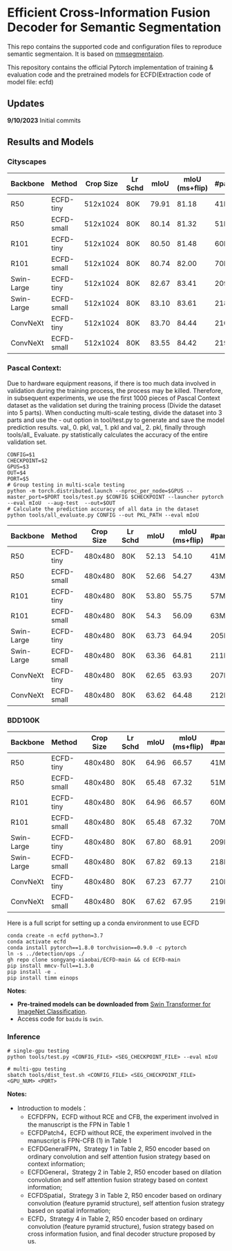 # Efficient Cross-Information Fusion Decoder for Semantic Segmentation

This repo contains the supported code and configuration files to reproduce semantic segmentaion. It is based on [mmsegmentaion](https://githubfast.com/open-mmlab/mmsegmentation/tree/v0.11.0).

This repository contains the official Pytorch implementation of training & evaluation code and the pretrained models for ECFD(Extraction code of model file: ecfd)

## Updates

**9/10/2023** Initial commits

## Results and Models

### Cityscapes

| Backbone   | Method     | Crop Size | Lr Schd | mIoU  | mIoU (ms+flip) | \#params | FLOPs | config                                                                                       | log                                                                                                  | model |
|------------|------------|-----------|---------|-------|----------------|----------|-------|----------------------------------------------------------------------------------------------|------------------------------------------------------------------------------------------------------|-------|
| R50        | ECFD-tiny  | 512x1024  | 80K     | 79.91 | 81.18          | 41M      | 206G  | [config](configs/ecfd_final/ablation/ecfd_tiny_r50_512x1024_80k_cityscapes.py)               | [Log](logs/ablation/ecfd_tiny_r50_512x1024_80k_cityscapes_L_3/20230808_013209.log.json)              |[model](https://pan.baidu.com/s/1yheXjEHZHMtnkI4jVwiKQw)       |
| R50        | ECFD-small | 512x1024  | 80K     | 80.14 | 81.32          | 51M      | 222G  | [config](configs/ecfd_final/mode/ecfd_small_r50_512x1024_80k_cityscapes.py)                  | [Log](logs/mode/ecfd_small_r50_512x1024_80k_cityscapes/20230813_104518.log.json)                     |[model](https://pan.baidu.com/s/1_KglrP34u_tDEjeYmXHoQg)       |
| R101       | ECFD-tiny  | 512x1024  | 80K     | 80.50 | 81.48          | 60M      | 245G  | [config](configs/ecfd_final/cityscapes/ecfd_tiny_r101_512x1024_80k_cityscapes.py)            | [Log](logs/cityscapes/ecfd_tiny_r101_512x1024_80k_cityscapes)                                        |[model](https://pan.baidu.com/s/16SnaSUZ3puHb0MGecaTOKQ)       |
| R101       | ECFD-small | 512x1024  | 80K     | 80.74 | 82.00          | 70M      | 261G  | [config](configs/ecfd_final/cityscapes/ecfd_small_r101_512x1024_80k_cityscapes.py)           | [Log](logs/cityscapes/ecfd_small_r101_512x1024_80k_cityscapes/20230813_104706.log.json)              |[model](https://pan.baidu.com/s/1mBKFwiOSasNUjNftN0z5jg)       |
| Swin-Large | ECFD-tiny  | 512x1024  | 80K     | 82.67 | 83.41          | 209M     | 473G  | [config](configs/ecfd_final/cityscapes/ecfd_tiny_swin_large_512x1024_80k_cityscapes.py)      | [Log](logs/cityscapes/ecfd_tiny_swin_large_512x1024_80k_cityscapes/20230813_002424.log.json)         |[model](https://pan.baidu.com/s/1gYxAGxVEXUCXYPR8Pn7duw)       |
| Swin-Large | ECFD-small | 512x1024  | 80K     | 83.10 | 83.61          | 218M     | 488G  | [config](configs/ecfd_final/cityscapes/ecfd_small_swin_large_512x1024_80k_cityscapes.py)     | [Log](logs/cityscapes/ecfd_small_swin_large_512x1024_80k_cityscapes/20230829_103558.log.json)        |[model](https://pan.baidu.com/s/1KGlt2JvQ7fDBz7oG2h-mgA)       |
| ConvNeXt   | ECFD-tiny  | 512x1024  | 80K     | 83.70 | 84.44          | 210M     | 453G  | [config](configs/ecfd_final/cityscapes/ecfd_tiny_convnext_large_512x1024_80k_cityscapes.py)  | [Log](logs/cityscapes/ecfd_tiny_convnext_large_512x1024_80k_cityscapes_ss/20230826_193959.log.json)  |[model](https://pan.baidu.com/s/1PV1UuAfMQ-HnZihWGQxXfg)       |
| ConvNeXt   | ECFD-small | 512x1024  | 80K     | 83.55 | 84.42          | 219M     | 468G  | [config](configs/ecfd_final/cityscapes/ecfd_small_convnext_large_512x1024_80k_cityscapes.py) | [Log](logs/cityscapes/ecfd_small_convnext_large_512x1024_80k_cityscapes_ss/20230826_203843.log.json) |[model](https://pan.baidu.com/s/1eCLx4qm2mO-jrDC5-Doz5g)       |

### Pascal Context:

Due to hardware equipment reasons, if there is too much data involved in validation during the training process, the process may be killed. Therefore, in subsequent experiments, we use the first 1000 pieces of Pascal Context dataset as the validation set during the training process (Divide the dataset into 5 parts). When conducting multi-scale testing, divide the dataset into 3 parts and use the - out option in tool/test.py to generate and save the model prediction results. val\_ 0. pkl, val\_ 1. pkl and val\_ 2. pkl, finally through tools/all\_ Evaluate. py statistically calculates the accuracy of the entire validation set.

```
CONFIG=$1
CHECKPOINT=$2
GPUS=$3
OUT=$4
PORT=$5
# Group testing in multi-scale testing
python -m torch.distributed.launch --nproc_per_node=$GPUS --master_port=$PORT tools/test.py $CONFIG $CHECKPOINT --launcher pytorch --eval mIoU  --aug-test  --out=$OUT
# Calculate the prediction accuracy of all data in the dataset
python tools/all_evaluate.py CONFIG --out PKL_PATH --eval mIoU
```

| Backbone   | Method     | Crop Size | Lr Schd | mIoU  | mIoU (ms+flip) | \#params | FLOPs | config                                                                                              | log                                                                                                      | model |
|------------|------------|-----------|---------|-------|----------------|----------|-------|-----------------------------------------------------------------------------------------------------|----------------------------------------------------------------------------------------------------------|-------|
| R50        | ECFD-tiny  | 480x480   | 80K     | 52.13 | 54.10          | 41M      | 91G   | [config](configs/ecfd_final/pascal_context/ecfd_tiny_r50_480x480_80k_pascal_context.py)             | [Log](logs/pascal-context/ecfd_tiny_r50_480x480_80k_pascal_context/20230813_110953.log.json)             |[model](https://pan.baidu.com/s/1DVzaUpTPzKaIv4QW-SmDyA)       |
| R50        | ECFD-small | 480x480   | 80K     | 52.66 | 54.27          | 43M      | 98G   | [config](configs/ecfd_final/pascal_context/ecfd_small_r50_480x480_80k_pascal_context.py)            | [Log](logs/pascal-context/ecfd_small_r50_480x480_80k_pascal_context/20230813_110905.log.json)            |[model](https://pan.baidu.com/s/160fnzxzJ7RqQ9VuFhLDD7g)       |
| R101       | ECFD-tiny  | 480x480   | 80K     | 53.80 | 55.75          | 57M      | 108G  | [config](configs/ecfd_final/pascal_context/ecfd_tiny_r101_480x480_80k_pascal_context.py)            | [Log](logs/pascal-context/ecfd_tiny_r101_480x480_80k_pascal_context/20230813_110719.log.json)            |[model](https://pan.baidu.com/s/1hhzOZ8Epgg7KgtaDKSFPKg)       |
| R101       | ECFD-small | 480x480   | 80K     | 54.3  | 56.09          | 63M      | 115G  | [config](configs/ecfd_final/pascal_context/ecfd_small_r101_480x480_80k_pascal_context.py)           | [Log](logs/pascal-context/ecfd_small_r101_480x480_80k_pascal_context/20230813_110813.log.json)           |[model](https://pan.baidu.com/s/13DAdJEZrRE7CrMd8qhdCUw)       |
| Swin-Large | ECFD-tiny  | 480x480   | 80K     | 63.73 | 64.94          | 205M     | 217G  | [config](configs/ecfd_final/pascal_context/ecfd_tiny_swin_large_480x480_80k_pascal_context.py)      | [Log](logs/pascal-context/ecfd_tiny_swin_large_480x480_80k_pascal_context/20230813_005419.log.json)      |[model](https://pan.baidu.com/s/1sBOIuZD32yrsoELeXwaPng)       |
| Swin-Large | ECFD-small | 480x480   | 80K     | 63.36 | 64.81          | 211M     | 223G  | [config](configs/ecfd_final/pascal_context/ecfd_small_swin_large_480x480_80k_pascal_context.py)     | [Log](logs/pascal-context/ecfd_small_swin_large_480x480_80k_pascal_context/20230813_110427.log.json)     |[model](https://pan.baidu.com/s/1MRwQ4WmhanM436aQoIRLsw)       |
| ConvNeXt   | ECFD-tiny  | 480x480   | 80K     | 62.65 | 63.93          | 207M     | 199G  | [config](configs/ecfd_final/pascal_context/ecfd_tiny_convnext_large_480x480_80k_pascal_context.py)  | [Log](logs/pascal-context/ecfd_tiny_convnext_large_480x480_80k_pascal_context/20230830_144304.log.json)  |[model](https://pan.baidu.com/s/15IcEFJ8Qy6Gike_5maJjXw)       |
| ConvNeXt   | ECFD-small | 480x480   | 80K     | 63.62 | 64.48          | 212M     | 206G  | [config](configs/ecfd_final/pascal_context/ecfd_small_convnext_large_480x480_80k_pascal_context.py) | [Log](logs/pascal-context/ecfd_small_convnext_large_480x480_80k_pascal_context/20230827_090802.log.json) |[model](https://pan.baidu.com/s/1OlWsokI--LyW5KXoHLPsQA)       |

### 

### BDD100K

| Backbone   | Method     | Crop Size | Lr Schd | mIoU  | mIoU (ms+flip) | \#params | FLOPs | config                                                                                 | log                                                                                            | model |
|------------|------------|-----------|---------|-------|----------------|----------|-------|----------------------------------------------------------------------------------------|------------------------------------------------------------------------------------------------|-------|
| R50        | ECFD-tiny  | 480x480   | 80K     | 64.96 | 66.57          | 41M      | 207G  | [config](configs/ecfd_final/bdd100k/ecfd_tiny_r50_512x1024_80k_bdd100k.py)             | [Log](logs/bdd100k/ecfd_tiny_r50_512x1024_80k_bdd100k/20230815_105623.log.json)                |[model](https://pan.baidu.com/s/1EdmeEuaTJ7M4c4zfMB3a8A)       |
| R50        | ECFD-small | 480x480   | 80K     | 65.48 | 67.32          | 51M      | 222G  | [config](configs/ecfd_final/bdd100k/ecfd_small_r50_512x1024_80k_bdd100k.py)            | [Log](logs/bdd100k/ecfd_small_r50_512x1024_80k_bdd100k/20230815_105655.log.json)               |[model](https://pan.baidu.com/s/1Mxu9JHfGr-fco1-T3MSN4A)       |
| R101       | ECFD-tiny  | 480x480   | 80K     | 64.96 | 66.57          | 60M      | 246G  | [config](configs/ecfd_final/bdd100k/ecfd_tiny_r101_512x1024_80k_bdd100k.py)            | [Log](logs/bdd100k/ecfd_tiny_r101_512x1024_80k_bdd100k/20230813_112607.log.json)               |[model](https://pan.baidu.com/s/1pqwUti06TSI3HepQ9kjDeg)       |
| R101       | ECFD-small | 480x480   | 80K     | 65.48 | 67.32          | 70M      | 261G  | [config](configs/ecfd_final/bdd100k/ecfd_small_r101_512x1024_80k_bdd100k.py)           | [Log](logs/bdd100k/ecfd_small_r101_512x1024_80k_bdd100k/20230814_234651.log.json)              |[model](https://pan.baidu.com/s/1FZJwybkD_yRvGd3NksF8mw)       |
| Swin-Large | ECFD-tiny  | 480x480   | 80K     | 67.80 | 68.91          | 209M     | 473G  | [config](configs/ecfd_final/bdd100k/ecfd_tiny_swin_large_512x1024_80k_bdd100k.py)      | [Log](logs/bdd100k/ecfd_tiny_swin_large_512x1024_80k_bdd100k/20230813_102742.log.json)         |[model](https://pan.baidu.com/s/1Pxy4itc3454GebveMUMIYw)       |
| Swin-Large | ECFD-small | 480x480   | 80K     | 67.82 | 69.13          | 218M     | 488G  | [config](configs/ecfd_final/bdd100k/ecfd_small_swin_large_512x1024_80k_bdd100k.py)     | [Log](logs/bdd100k/ecfd_small_swin_large_512x1024_80k_bdd100k/20230813_112340.log.json)        |[model](https://pan.baidu.com/s/1e0-5PabjLvBOAXRRxdDvsQ)       |
| ConvNeXt   | ECFD-tiny  | 480x480   | 80K     | 67.23 | 67.77          | 210M     | 453G  | [config](configs/ecfd_final/bdd100k/ecfd_tiny_convnext_large_512x1024_80k_bdd100k.py)  | [Log](logs/bdd100k/ecfd_tiny_convnext_large_512x1024_80k_bdd100k_ss/20230827_012735.log.json)  |[model](https://pan.baidu.com/s/1XTBl82gFXdNMKFQxUnPTUw)       |
| ConvNeXt   | ECFD-small | 480x480   | 80K     | 67.62 | 67.95          | 219M     | 468G  | [config](configs/ecfd_final/bdd100k/ecfd_small_convnext_large_512x1024_80k_bdd100K.py) | [Log](logs/bdd100k/ecfd_small_convnext_large_512x1024_80k_bdd100K_ss/20230827_091141.log.json) |[model](https://pan.baidu.com/s/1I6-6OFB5Z4Vhc1PnzdD8pQ)       |

Here is a full script for setting up a conda environment to use ECFD

```
conda create -n ecfd python=3.7
conda activate ecfd
conda install pytorch==1.8.0 torchvision==0.9.0 -c pytorch
ln -s ../detection/ops ./
gh repo clone songyang-xiaobai/ECFD-main && cd ECFD-main
pip install mmcv-full==1.3.0
pip install -e .
pip install timm einops
```

**Notes**:

-   **Pre-trained models can be downloaded from** [Swin Transformer for ImageNet Classification](https://githubfast.com/microsoft/Swin-Transformer).
-   Access code for `baidu` is `swin`.

### Inference

```
# single-gpu testing
python tools/test.py <CONFIG_FILE> <SEG_CHECKPOINT_FILE> --eval mIoU

# multi-gpu testing
sbatch tools/dist_test.sh <CONFIG_FILE> <SEG_CHECKPOINT_FILE> <GPU_NUM> <PORT>
```

**Notes:**

-   Introduction to models：
    -   ECFDFPN，ECFD without RCE and CFB, the experiment involved in the manuscript is the FPN in Table 1
    -   ECFDPatch4，ECFD without RCE, the experiment involved in the manuscript is FPN-CFB (1) in Table 1
    -   ECFDGeneralFPN，Strategy 1 in Table 2, R50 encoder based on ordinary convolution and self attention fusion strategy based on context information;
    -   ECFDGeneral，Strategy 2 in Table 2, R50 encoder based on dilation convolution and self attention fusion strategy based on context information;
    -   ECFDSpatial，Strategy 3 in Table 2, R50 encoder based on ordinary convolution (feature pyramid structure), self attention fusion strategy based on spatial information;
    -   ECFD，Strategy 4 in Table 2, R50 encoder based on ordinary convolution (feature pyramid structure), fusion strategy based on cross information fusion, and final decoder structure proposed by us.
